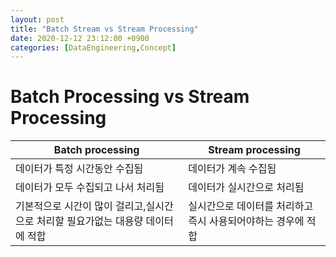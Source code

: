 ```yaml
---
layout: post
title: "Batch Stream vs Stream Processing"
date: 2020-12-12 23:12:00 +0900
categories: [DataEngineering,Concept]
---
```


# Batch Processing vs Stream Processing

| Batch processing | Stream processing
| -- | --
데이터가 특정 시간동안 수집됨 | 데이터가 계속 수집됨
| 데이터가 모두 수집되고 나서 처리됨 |  데이터가 실시간으로 처리됨
| 기본적으로 시간이 많이 걸리고,실시간으로 처리할 필요가없는 대용량 데이터에 적합 | 실시간으로 데이터를 처리하고 즉시 사용되어야하는 경우에 적합 

